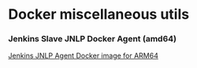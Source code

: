 # Docker miscellaneous utils

### Jenkins Slave JNLP Docker Agent (amd64)
[Jenkins JNLP Agent Docker image for ARM64](https://hub.docker.com/r/limpidkzonix/jenkins-jnlp-slave)
